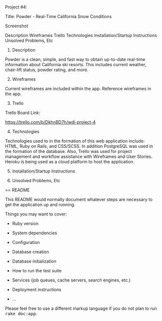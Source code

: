 Project #4:

Title:  Powder - Real-Time California Snow Conditions

Screenshot

Description
Wireframes
Trello
Technologies
Installation/Startup Instructions
Unsolved Problems, Etc


1. Description

Powder is a clean, simple, and fast way to obtain up-to-date real-time information about California ski resorts.  This includes current weather, chair-lift status, powder rating, and more.


2. Wireframes

Current wireframes are included within the app.  Reference wireframes in the app.


3. Trello

Trello Board Link:

https://trello.com/b/DkhnBD7h/wdi-project-4


4. Technologies

Technologies used to in the formation of this web application include: HTML, Ruby on Rails, and CSS/SCSS. In addition PostgreSQL was used in the formation of the database. Also, Trello was used for project management and workflow assistance with Wireframes and User Stories. Heroku is being used as a cloud platform to host the application.


5. Installation/Startup Instructions

6. Unsolved Problems, Etc






== README

This README would normally document whatever steps are necessary to get the
application up and running.

Things you may want to cover:

* Ruby version

* System dependencies

* Configuration

* Database creation

* Database initialization

* How to run the test suite

* Services (job queues, cache servers, search engines, etc.)

* Deployment instructions

* ...


Please feel free to use a different markup language if you do not plan to run
<tt>rake doc:app</tt>.
